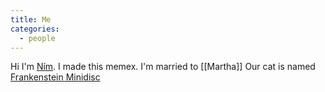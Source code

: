 ```yaml
---
title: Me
categories:
  - people
---
```


Hi I'm [Ním](http://nimdaghlian.com).
I made this memex.
I'm married to [[Martha]]
Our cat is named [Frankenstein Minidisc](https://www.instagram.com/frankensteinminidisc/)
